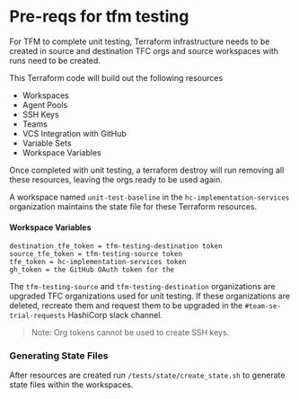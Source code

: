 # Pre-reqs for tfm testing

For TFM to complete unit testing, Terraform infrastructure needs to be created in source and destination TFC orgs and source workspaces with runs need to be created.

This Terraform code will build out the following resources

- Workspaces
- Agent Pools
- SSH Keys
- Teams
- VCS Integration with GitHub
- Variable Sets
- Workspace Variables

Once completed with unit testing, a terraform destroy will run removing all these resources, leaving the orgs ready to be used again.

A workspace named `unit-test-baseline` in the `hc-implementation-services` organization maintains the state file for these Terraform resources.

#### Workspace Variables
```
destination_tfe_token = tfm-testing-destination token
source_tfe_token = tfm-testing-source token
tfe_token = hc-implementation-services token 
gh_token = the GitHub OAuth token for the
```

The `tfm-testing-source` and `tfm-testing-destination` organizations are upgraded TFC organizations used for unit testing. If these organizations are deleted, recreate them and request them to be upgraded in the `#team-se-trial-requests` HashiCorp slack channel.

>Note: Org tokens cannot be used to create SSH keys.

### Generating State Files
After resources are created run `/tests/state/create_state.sh` to generate state files within the workspaces.